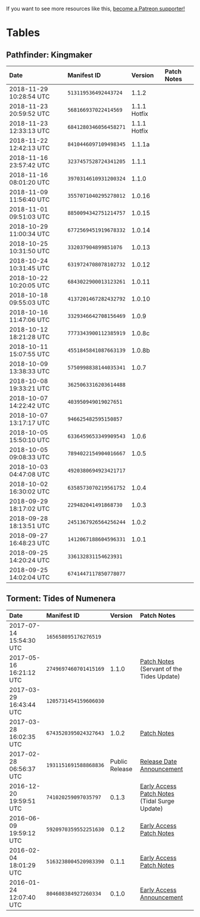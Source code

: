 <!-- TITLE: Steam Depot Manifest Tables -->

If you want to see more resources like this, [become a Patreon supporter!](https://www.patreon.com/fireundubh) 

# Tables
## Pathfinder: Kingmaker

Date | Manifest ID | Version | Patch Notes
:--- | :--- | :--- | :---
2018-11-29 10:28:54 UTC | `513119536492443724` | 1.1.2 | 
2018-11-23 20:59:52 UTC | `568166937022414569` | 1.1.1 Hotfix | 
2018-11-23 12:33:13 UTC | `6841280346056458271` | 1.1.1 Hotfix | 
2018-11-22 12:42:13 UTC | `8410446097109498345` | 1.1.1a | 
2018-11-16 23:57:42 UTC | `3237457528724341205` | 1.1.1 | 
2018-11-16 08:01:20 UTC | `3970314610931200324` | 1.1.0 | 
2018-11-09 11:56:40 UTC | `3557071040295278012` | 1.0.16 | 
2018-11-01 09:51:03 UTC | `8850094342751214757` | 1.0.15 | 
2018-10-29 11:00:34 UTC | `6772569451919678332` | 1.0.14 | 
2018-10-25 10:31:50 UTC | `332037904899851076` | 1.0.13 | 
2018-10-24 10:31:45 UTC | `6319724708078102732` | 1.0.12 | 
2018-10-22 10:20:05 UTC | `6843022900013123261` | 1.0.11 | 
2018-10-18 09:55:03 UTC | `4137201467282432792` | 1.0.10 | 
2018-10-16 11:47:06 UTC | `3329346642708156469` | 1.0.9 | 
2018-10-12 18:21:28 UTC | `7773343900112385919` | 1.0.8c | 
2018-10-11 15:07:55 UTC | `4551845841087663139` | 1.0.8b | 
2018-10-09 13:38:33 UTC | `5750998838144035341` | 1.0.7 | 
2018-10-08 19:33:21 UTC | `3625063316203614488` |  | 
2018-10-07 14:22:42 UTC | `403950949019027651` |  | 
2018-10-07 13:17:17 UTC | `946625482595150857` |  | 
2018-10-05 15:50:10 UTC | `6336459653349909543` | 1.0.6 | 
2018-10-05 09:08:33 UTC | `7894022154904016667` | 1.0.5 | 
2018-10-03 04:47:08 UTC | `4920380694923421717` |  | 
2018-10-02 16:30:02 UTC | `6358573070219561752` | 1.0.4 | 
2018-09-29 18:17:02 UTC | `229482041491868730` | 1.0.3 | 
2018-09-28 18:13:51 UTC | `2451367926564256244` | 1.0.2 | 
2018-09-27 16:48:23 UTC | `1412067188604596331` | 1.0.1 | 
2018-09-25 14:20:24 UTC | `336132831154623931` |  | 
2018-09-25 14:02:04 UTC | `6741447117850778077` |  | 

## Torment: Tides of Numenera

Date | Manifest ID | Version | Patch Notes
:--- | :--- | :--- | :---
2017-07-14 15:54:30 UTC | `165658095176276519` |  | 
2017-05-16 16:21:12 UTC | `2749697460701415169` | 1.1.0 | [Patch Notes](https://steamcommunity.com/app/272270/discussions/0/1333474229086291586/) (Servant of the Tides Update)
2017-03-29 16:43:44 UTC | `1205731454159606030` |  | 
2017-03-28 16:02:35 UTC | `6743520395024327643` | 1.0.2 | [Patch Notes](https://steamcommunity.com/app/272270/discussions/0/133260909499737939/)
2017-02-28 06:56:37 UTC | `1931151691588868836` | Public Release | [Release Date Announcement](https://steamcommunity.com/gid/103582791441221464/announcements/detail/653417453752180573)
2016-12-20 19:59:51 UTC | `741020259097035797` | 0.1.3 | [Early Access Patch Notes](https://www.kickstarter.com/projects/inxile/torment-tides-of-numenera/posts/1769123) (Tidal Surge Update)
2016-06-09 19:59:12 UTC | `5920970359552251630` | 0.1.2 | [Early Access Patch Notes](https://steamcommunity.com/gid/103582791441221464/announcements/detail/916860825825059443)
2016-02-04 18:01:29 UTC | `5163238004520983390` | 0.1.1 | [Early Access Patch Notes](https://steamcommunity.com/app/272270/discussions/0/405690850604539467/)
2016-01-24 12:07:40 UTC | `804608384927260334` | 0.1.0 | [Early Access Announcement](https://www.kickstarter.com/projects/inxile/torment-tides-of-numenera/posts/1470873)
